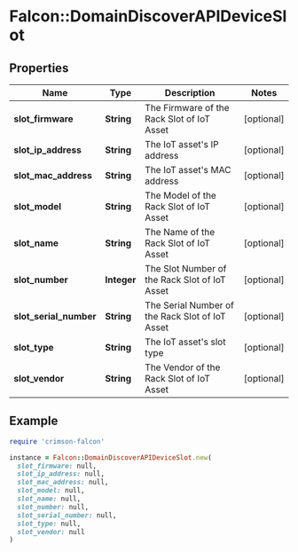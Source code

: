 # Falcon::DomainDiscoverAPIDeviceSlot

## Properties

| Name | Type | Description | Notes |
| ---- | ---- | ----------- | ----- |
| **slot_firmware** | **String** | The Firmware of the Rack Slot of IoT Asset | [optional] |
| **slot_ip_address** | **String** | The IoT asset&#39;s IP address | [optional] |
| **slot_mac_address** | **String** | The IoT asset&#39;s MAC address | [optional] |
| **slot_model** | **String** | The Model of the Rack Slot of IoT Asset | [optional] |
| **slot_name** | **String** | The Name of the Rack Slot of IoT Asset | [optional] |
| **slot_number** | **Integer** | The Slot Number of the Rack Slot of IoT Asset | [optional] |
| **slot_serial_number** | **String** | The Serial Number of the Rack Slot of IoT Asset | [optional] |
| **slot_type** | **String** | The IoT asset&#39;s slot type | [optional] |
| **slot_vendor** | **String** | The Vendor of the Rack Slot of IoT Asset | [optional] |

## Example

```ruby
require 'crimson-falcon'

instance = Falcon::DomainDiscoverAPIDeviceSlot.new(
  slot_firmware: null,
  slot_ip_address: null,
  slot_mac_address: null,
  slot_model: null,
  slot_name: null,
  slot_number: null,
  slot_serial_number: null,
  slot_type: null,
  slot_vendor: null
)
```

